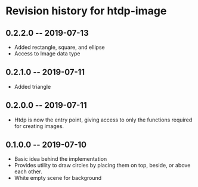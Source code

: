 # Revision history for htdp-image

## 0.2.2.0 -- 2019-07-13

* Added rectangle, square, and ellipse
* Access to Image data type


## 0.2.1.0 -- 2019-07-11

* Added triangle


## 0.2.0.0 -- 2019-07-11

* Htdp is now the entry point, giving access to only the functions
  required for creating images.


## 0.1.0.0 -- 2019-07-10

* Basic idea behind the implementation
* Provides utility to draw circles by placing them on top,
  beside, or above each other.
* White empty scene for background
